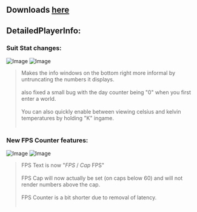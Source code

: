 ## Downloads [here](https://github.com/TerameTechYT/RocketMods/tree/development/Build/x64/Release)

## DetailedPlayerInfo:
### Suit Stat changes:
![Image](../../img/dpi_celcius.png)
![Image](../../img/dpi_kelvin.png) <br>
> Makes the info windows on the bottom right more informal by untruncating the numbers it displays. <br><br>
> also fixed a small bug with the day counter being "0" when you first enter a world. <br><br>
> You can also quickly enable between viewing celsius and kelvin temperatures by holding "K" ingame. <br><br>
### New FPS Counter features: <br>
![Image](../../img/dpi_fps_cap144.png)
![Image](../../img/dpi_fps_capoff.png) <br>
> FPS Text is now "*FPS* / *Cap* FPS" <br><br>
> FPS Cap will now actually be set (on caps below 60) and will not render numbers above the cap.<br><br>
> FPS Counter is a bit shorter due to removal of latency. <br><br>